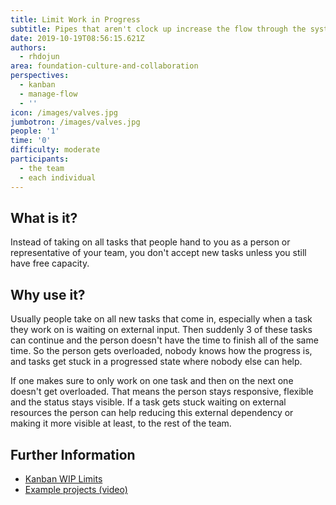 ```yaml
---
title: Limit Work in Progress
subtitle: Pipes that aren't clock up increase the flow through the system
date: 2019-10-19T08:56:15.621Z
authors:
  - rhdojun
area: foundation-culture-and-collaboration
perspectives:
  - kanban
  - manage-flow
  - ''
icon: /images/valves.jpg
jumbotron: /images/valves.jpg
people: '1'
time: '0'
difficulty: moderate
participants:
  - the team
  - each individual
---
```

## What is it? 

Instead of taking on all tasks that people hand to you as a person or representative of your team, you don't accept new tasks unless you still have free capacity.

## Why use it? 

Usually people take on all new tasks that come in, especially when a task they work on is waiting on external input. Then suddenly 3 of these tasks can continue and the person doesn't have the time to finish all of the same time. So the person gets overloaded, nobody knows how the progress is, and tasks get stuck in a progressed state where nobody else can help.

If one makes sure to only work on one task and then on the next one doesn't get overloaded. That means the person stays responsive, flexible and the status stays visible. If a task gets stuck waiting on external resources the person can help reducing this external dependency or making it more visible at least, to the rest of the team.

## Further Information

* [Kanban WIP Limits](https://kanbantool.com/kanban-wip-limits)
* [Example projects (video)](https://www.youtube.com/watch?v=SFMlu87MkYI)

